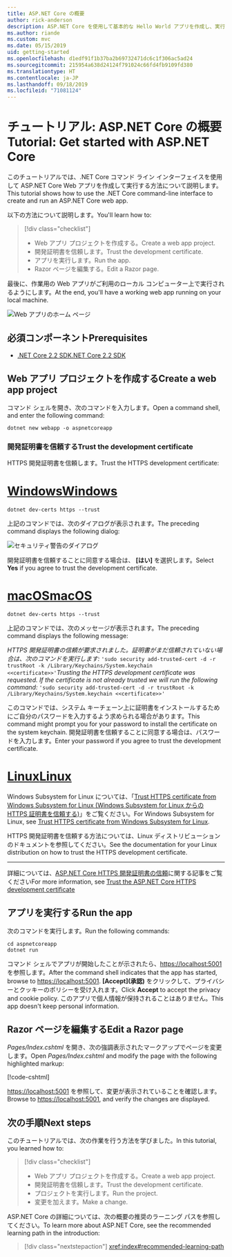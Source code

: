 ```yaml
---
title: ASP.NET Core の概要
author: rick-anderson
description: ASP.NET Core を使用して基本的な Hello World アプリを作成し、実行する簡単なチュートリアルです。
ms.author: riande
ms.custom: mvc
ms.date: 05/15/2019
uid: getting-started
ms.openlocfilehash: d1edf91f1b37ba2b69732471dc6c1f306ac5ad24
ms.sourcegitcommit: 215954a638d24124f791024c66fd4fb9109fd380
ms.translationtype: HT
ms.contentlocale: ja-JP
ms.lasthandoff: 09/18/2019
ms.locfileid: "71081124"
---
```

# <a name="tutorial-get-started-with-aspnet-core"></a><span data-ttu-id="86913-103">チュートリアル: ASP.NET Core の概要</span><span class="sxs-lookup"><span data-stu-id="86913-103">Tutorial: Get started with ASP.NET Core</span></span>

<span data-ttu-id="86913-104">このチュートリアルでは、.NET Core コマンド ライン インターフェイスを使用して ASP.NET Core Web アプリを作成して実行する方法について説明します。</span><span class="sxs-lookup"><span data-stu-id="86913-104">This tutorial shows how to use the .NET Core command-line interface to create and run an ASP.NET Core web app.</span></span>

<span data-ttu-id="86913-105">以下の方法について説明します。</span><span class="sxs-lookup"><span data-stu-id="86913-105">You'll learn how to:</span></span>

> [!div class="checklist"]
> * <span data-ttu-id="86913-106">Web アプリ プロジェクトを作成する。</span><span class="sxs-lookup"><span data-stu-id="86913-106">Create a web app project.</span></span>
> * <span data-ttu-id="86913-107">開発証明書を信頼します。</span><span class="sxs-lookup"><span data-stu-id="86913-107">Trust the development certificate.</span></span>
> * <span data-ttu-id="86913-108">アプリを実行します。</span><span class="sxs-lookup"><span data-stu-id="86913-108">Run the app.</span></span>
> * <span data-ttu-id="86913-109">Razor ページを編集する。</span><span class="sxs-lookup"><span data-stu-id="86913-109">Edit a Razor page.</span></span>

<span data-ttu-id="86913-110">最後に、作業用の Web アプリがご利用のローカル コンピューター上で実行されるようにします。</span><span class="sxs-lookup"><span data-stu-id="86913-110">At the end, you'll have a working web app running on your local machine.</span></span>

![Web アプリのホーム ページ](_static/home-page.png)

## <a name="prerequisites"></a><span data-ttu-id="86913-112">必須コンポーネント</span><span class="sxs-lookup"><span data-stu-id="86913-112">Prerequisites</span></span>

* [<span data-ttu-id="86913-113">.NET Core 2.2 SDK</span><span class="sxs-lookup"><span data-stu-id="86913-113">.NET Core 2.2 SDK</span></span>](https://www.microsoft.com/net/download/all)

## <a name="create-a-web-app-project"></a><span data-ttu-id="86913-114">Web アプリ プロジェクトを作成する</span><span class="sxs-lookup"><span data-stu-id="86913-114">Create a web app project</span></span>

<span data-ttu-id="86913-115">コマンド シェルを開き、次のコマンドを入力します。</span><span class="sxs-lookup"><span data-stu-id="86913-115">Open a command shell, and enter the following command:</span></span>

```dotnetcli
dotnet new webapp -o aspnetcoreapp
```

### <a name="trust-the-development-certificate"></a><span data-ttu-id="86913-116">開発証明書を信頼する</span><span class="sxs-lookup"><span data-stu-id="86913-116">Trust the development certificate</span></span>

<span data-ttu-id="86913-117">HTTPS 開発証明書を信頼します。</span><span class="sxs-lookup"><span data-stu-id="86913-117">Trust the HTTPS development certificate:</span></span>

# <a name="windowstabwindows"></a>[<span data-ttu-id="86913-118">Windows</span><span class="sxs-lookup"><span data-stu-id="86913-118">Windows</span></span>](#tab/windows)

```dotnetcli
dotnet dev-certs https --trust
```

<span data-ttu-id="86913-119">上記のコマンドでは、次のダイアログが表示されます。</span><span class="sxs-lookup"><span data-stu-id="86913-119">The preceding command displays the following dialog:</span></span>

![セキュリティ警告のダイアログ](~/getting-started/_static/cert.png)

<span data-ttu-id="86913-121">開発証明書を信頼することに同意する場合は、 **[はい]** を選択します。</span><span class="sxs-lookup"><span data-stu-id="86913-121">Select **Yes** if you agree to trust the development certificate.</span></span>

# <a name="macostabmacos"></a>[<span data-ttu-id="86913-122">macOS</span><span class="sxs-lookup"><span data-stu-id="86913-122">macOS</span></span>](#tab/macos)

```dotnetcli
dotnet dev-certs https --trust
```

<span data-ttu-id="86913-123">上記のコマンドでは、次のメッセージが表示されます。</span><span class="sxs-lookup"><span data-stu-id="86913-123">The preceding command displays the following message:</span></span>

<span data-ttu-id="86913-124">*HTTPS 開発証明書の信頼が要求されました。証明書がまだ信頼されていない場合は、次のコマンドを実行します:*  `'sudo security add-trusted-cert -d -r trustRoot -k /Library/Keychains/System.keychain <<certificate>>'`</span><span class="sxs-lookup"><span data-stu-id="86913-124">*Trusting the HTTPS development certificate was requested. If the certificate is not already trusted we will run the following command:* `'sudo security add-trusted-cert -d -r trustRoot -k /Library/Keychains/System.keychain <<certificate>>'`</span></span>

<span data-ttu-id="86913-125">このコマンドでは、システム キーチェーン上に証明書をインストールするためにご自分のパスワードを入力するよう求められる場合があります。</span><span class="sxs-lookup"><span data-stu-id="86913-125">This command might prompt you for your password to install the certificate on the system keychain.</span></span> <span data-ttu-id="86913-126">開発証明書を信頼することに同意する場合は、パスワードを入力します。</span><span class="sxs-lookup"><span data-stu-id="86913-126">Enter your password if you agree to trust the development certificate.</span></span>

# <a name="linuxtablinux"></a>[<span data-ttu-id="86913-127">Linux</span><span class="sxs-lookup"><span data-stu-id="86913-127">Linux</span></span>](#tab/linux)

<span data-ttu-id="86913-128">Windows Subsystem for Linux については、「[Trust HTTPS certificate from Windows Subsystem for Linux (Windows Subsystem for Linux からの HTTPS 証明書を信頼する)](xref:security/enforcing-ssl#wsl)」をご覧ください。</span><span class="sxs-lookup"><span data-stu-id="86913-128">For Windows Subsystem for Linux, see [Trust HTTPS certificate from Windows Subsystem for Linux](xref:security/enforcing-ssl#wsl).</span></span>

<span data-ttu-id="86913-129">HTTPS 開発証明書を信頼する方法については、Linux ディストリビューションのドキュメントを参照してください。</span><span class="sxs-lookup"><span data-stu-id="86913-129">See the documentation for your Linux distribution on how to trust the HTTPS development certificate.</span></span>

---

<span data-ttu-id="86913-130">詳細については、[ASP.NET Core HTTPS 開発証明書の信頼](xref:security/enforcing-ssl#trust-the-aspnet-core-https-development-certificate-on-windows-and-macos)に関する記事をご覧ください</span><span class="sxs-lookup"><span data-stu-id="86913-130">For more information, see [Trust the ASP.NET Core HTTPS development certificate](xref:security/enforcing-ssl#trust-the-aspnet-core-https-development-certificate-on-windows-and-macos)</span></span>

## <a name="run-the-app"></a><span data-ttu-id="86913-131">アプリを実行する</span><span class="sxs-lookup"><span data-stu-id="86913-131">Run the app</span></span>

<span data-ttu-id="86913-132">次のコマンドを実行します。</span><span class="sxs-lookup"><span data-stu-id="86913-132">Run the following commands:</span></span>

```dotnetcli
cd aspnetcoreapp
dotnet run
```

<span data-ttu-id="86913-133">コマンド シェルでアプリが開始したことが示されたら、[https://localhost:5001](https://localhost:5001) を参照します。</span><span class="sxs-lookup"><span data-stu-id="86913-133">After the command shell indicates that the app has started, browse to [https://localhost:5001](https://localhost:5001).</span></span> <span data-ttu-id="86913-134">**[Accept]\(承認\)** をクリックして、プライバシーとクッキーのポリシーを受け入れます。</span><span class="sxs-lookup"><span data-stu-id="86913-134">Click **Accept** to accept the privacy and cookie policy.</span></span> <span data-ttu-id="86913-135">このアプリで個人情報が保持されることはありません。</span><span class="sxs-lookup"><span data-stu-id="86913-135">This app doesn't keep personal information.</span></span>

## <a name="edit-a-razor-page"></a><span data-ttu-id="86913-136">Razor ページを編集する</span><span class="sxs-lookup"><span data-stu-id="86913-136">Edit a Razor page</span></span>

<span data-ttu-id="86913-137">*Pages/Index.cshtml* を開き、次の強調表示されたマークアップでページを変更します。</span><span class="sxs-lookup"><span data-stu-id="86913-137">Open *Pages/Index.cshtml* and modify the page with the following highlighted markup:</span></span>

[!code-cshtml[](sample/index.cshtml?highlight=9)]

<span data-ttu-id="86913-138">[https://localhost:5001](https://localhost:5001) を参照して、変更が表示されていることを確認します。</span><span class="sxs-lookup"><span data-stu-id="86913-138">Browse to [https://localhost:5001](https://localhost:5001), and verify the changes are displayed.</span></span>

## <a name="next-steps"></a><span data-ttu-id="86913-139">次の手順</span><span class="sxs-lookup"><span data-stu-id="86913-139">Next steps</span></span>

<span data-ttu-id="86913-140">このチュートリアルでは、次の作業を行う方法を学びました。</span><span class="sxs-lookup"><span data-stu-id="86913-140">In this tutorial, you learned how to:</span></span>

> [!div class="checklist"]
> * <span data-ttu-id="86913-141">Web アプリ プロジェクトを作成する。</span><span class="sxs-lookup"><span data-stu-id="86913-141">Create a web app project.</span></span>
> * <span data-ttu-id="86913-142">開発証明書を信頼します。</span><span class="sxs-lookup"><span data-stu-id="86913-142">Trust the development certificate.</span></span>
> * <span data-ttu-id="86913-143">プロジェクトを実行します。</span><span class="sxs-lookup"><span data-stu-id="86913-143">Run the project.</span></span>
> * <span data-ttu-id="86913-144">変更を加えます。</span><span class="sxs-lookup"><span data-stu-id="86913-144">Make a change.</span></span>

<span data-ttu-id="86913-145">ASP.NET Core の詳細については、次の概要の推奨のラーニング パスを参照してください。</span><span class="sxs-lookup"><span data-stu-id="86913-145">To learn more about ASP.NET Core, see the recommended learning path in the introduction:</span></span>

> [!div class="nextstepaction"]
> <xref:index#recommended-learning-path>
